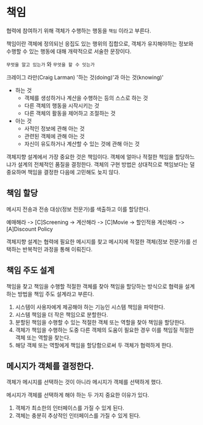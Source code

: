 # 책임

협력에 참여하기 위해 객체가 수행하는 행동을 `책임` 이라고 부른다.

책임이란 객체에 정의되늰 응집도 있는 행위의 집합으로, 객체가 유지해야하는 정보와 수행할 수 있는 행동에 대해 개략적으로 서술한 문장이다.

`무엇을 알고 있는가` 와 `무엇을 할 수 잇는가`

크레이그 라만(Craig Larman) '하는 것(doing)'과 아는 것(knowing)'

- 하는 것
  - 객체를 생성하거나 계산을 수행하는 등의 스스로 하는 것
  - 다른 객체의 행동을 시작시키는 것
  - 다른 객체의 활동을 제어하고 조절하는 것
- 아는 것
  - 사적인 정보에 관해 아는 것
  - 관련된 객체에 관해 아는 것
  - 자신이 유도하거나 계산할 수 있는 것에 관해 아는 것

객체지향 설계에서 가장 중요한 것은 책임이다. 객체에 얼마나 적절한 책임을 할당하느냐가 설계의 전체적인 품질을 결정한다.
객체의 구현 방법은 상대적으로 책임보다는 덜 중요하며 책임을 결정한 다음에 고민해도 늦지 않다.

## 책임 할당
메시지 전송과 전송 대상(정보 전문가)를 색출하고 이를 할당한다.

예매해라 -> [C]Screening -> 계산해라 -> [C]Movie -> 할인적용 계산해라 -> [A]Discount Policy

객체지향 설계는 협력에 필요한 메시지를 찾고 메시지에 적절한 객체(정보 전문가)를 선택하는 반복적인 과정을 통해 이뤄진다.

## 책임 주도 설계
책임을 찾고 책임을 수행할 적절한 객체를 찾아 책임을 할당하는 방식으로 협력을 설계하는 방법을 책임 주도 설계라고 부른다. 
1. 시스템이 사용자에게 제공해야 하는 기능인 시스템 책임을 파악한다.
2. 시스템 책임을 더 작은 책임으로 분할한다.
3. 분할된 책임을 수행할 수 있는 적절한 객체 또는 역할을 찾아 책임을 할당한다.
4. 객체가 책임을 수행하는 도중 다른 객체의 도움이 필요한 경우 이를 책임질 적절한 객체 또는 역할을 찾는다.
5. 해당 객체 또는 역할에게 책임을 할당함으로써 두 객체가 협력하게 한다.

## 메시지가 객체를 결정한다.
객체가 메시지를 선택하는 것이 아니라 메시지가 객체를 선택하게 했다.

메시지가 객체를 선택하게 해야 하는 두 가지 중요한 이유가 있다.
1. 객체가 최소한의 인터페이스를 가질 수 있게 된다.
2. 객체는 충분히 추상적인 인터페이스를 가질 수 있게 된다.